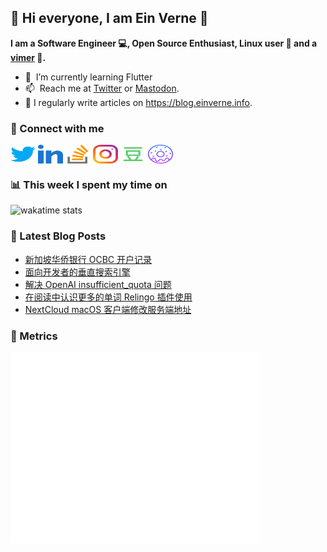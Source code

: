 ## 👋 Hi everyone, I am Ein Verne 👋

**I am a Software Engineer 💻, Open Source Enthusiast, Linux user :penguin: and a [vimer](https://github.com/einverne/dotfiles) :man:.**

- 🌱 &nbsp;I’m currently learning Flutter
- 📫 &nbsp;Reach me at [Twitter](https://twitter.com/einverne) or <a rel="me" href="https://m.einverne.info/@einverne">Mastodon</a>.
- 📝 I regularly write articles on <https://blog.einverne.info>.


### 🔗 Connect with me
<a href="https://twitter.com/einverne" target="_blank"><img align="center" src="images/twitter.svg" alt="twitter einverne" height="30" width="40" /></a>
<a href="https://linkedin.com/in/einverne" target="_blank"><img align="center" src="images/linked-in-alt.svg" alt="linkedin einverne" height="30" width="40" /></a>
<a href="https://stackoverflow.com/users/1820217/einverne" target="_blank"><img align="center" src="images/stack-overflow.svg" alt="stackoverflow einverne" height="30" width="40" /></a>
<a href="https://instagram.com/einverne" target="_blank"><img align="center" src="images/instagram.svg" alt="instagram einverne" height="30" width="40" /></a>
<a href="https://www.douban.com/people/einverne" target="_blank"><img align="center" src="images/douban.svg" alt="douban einverne" height="30" width="40" /></a>
<a href="https://homer.einverne.info" target="_blank"><img align="center" src="images/homer.svg" alt="einverne online services" height="30" width="40" /></a>

### 📊 This week I spent my time on

![wakatime stats](https://github-readme-stats.vercel.app/api/wakatime?username=einverne&api_domain=wakapi.einverne.info&hide_title=true&hide_border=true&langs_count=5&bg_color=00000000&text_color=777&layout=compact)

### 📕 Latest Blog Posts
<!-- BLOG-POST-LIST:START -->
- [新加坡华侨银行 OCBC 开户记录](https://einverne.github.io/post/2023/11/ocbc.html)
- [面向开发者的垂直搜索引擎](https://einverne.github.io/post/2023/11/devv-ai.html)
- [解决 OpenAI insufficient_quota 问题](https://einverne.github.io/post/2023/11/fix-openai-insufficient-quota.html)
- [在阅读中认识更多的单词 Relingo 插件使用](https://einverne.github.io/post/2023/11/relingo.html)
- [NextCloud macOS 客户端修改服务端地址](https://einverne.github.io/post/2023/10/nextcloud-mac-os-change-server-url.html)
<!-- BLOG-POST-LIST:END -->

### 👻 Metrics
<img align="left" src="/metrics.base.svg" alt="Metrics" width="400">
